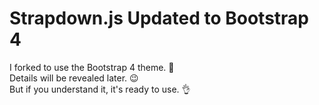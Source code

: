 # Strapdown.js Updated to Bootstrap 4

I forked to use the Bootstrap 4 theme. 🍴\
Details will be revealed later. 😉\
But if you understand it, it's ready to use. 👌
